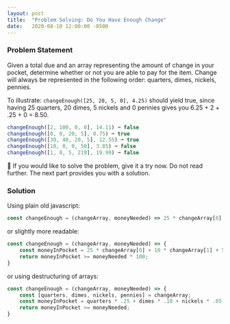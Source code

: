 ```yaml
---
layout: post
title:  "Problem Solving: Do You Have Enough Change"
date:   2020-08-10 12:00:00 -0500
---
```


### Problem Statement

Given a total due and an array representing the amount of change in your pocket, determine whether or not you are able to pay for the item. Change will always be represented in the following order: quarters, dimes, nickels, pennies.

To illustrate: `changeEnough([25, 20, 5, 0], 4.25)` should yield true, since having 25 quarters, 20 dimes, 5 nickels and 0 pennies gives you 6.25 + 2 + .25 + 0 = 8.50.

```javascript
changeEnough([2, 100, 0, 0], 14.11) ➞ false
changeEnough([0, 0, 20, 5], 0.75) ➞ true
changeEnough([30, 40, 20, 5], 12.55) ➞ true
changeEnough([10, 0, 0, 50], 3.85) ➞ false
changeEnough([1, 0, 5, 219], 19.99) ➞ false
```

🚨 If you would like to solve the problem, give it a try now. Do not read further. The next part provides you with a solution.

### Solution

Using plain old javascript:

```javascript
const changeEnough = (changeArray, moneyNeeded) => 25 * changeArray[0] + 10 * changeArray[1] + 5 * changeArray[2] + changeArray[3] >= moneyNeeded * 100;
```

or slightly more readable:

```javascript
const changeEnough = (changeArray, moneyNeeded) => {
    const moneyInPocket = 25 * changeArray[0] + 10 * changeArray[1] + 5 * changeArray[2] + changeArray[3];
    return moneyInPocket >= moneyNeeded * 100;
}
```

or using destructuring of arrays:

```javascript
const changeEnough = (changeArray, moneyNeeded) => {
    const [quarters, dimes, nickels, pennies] = changeArray;
    const moneyInPocket = quarters * .25 + dimes * .10 + nickels * .05 + pennies;
    return moneyInPocket >= moneyNeeded;
}
```
